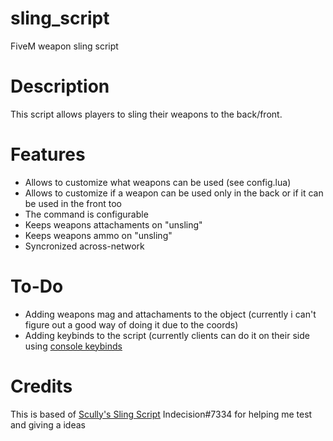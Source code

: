 # sling_script
 FiveM weapon sling script

# Description

This script allows players to sling their weapons to the back/front.

# Features

- Allows to customize what weapons can be used (see config.lua)
- Allows to customize if a weapon can be used only in the back or if it can be used in the front too
- The command is configurable
- Keeps weapons attachaments on "unsling"
- Keeps weapons ammo on "unsling"
- Syncronized across-network

# To-Do

- Adding weapons mag and attachaments to the object (currently i can't figure out a good way of doing it due to the coords)
- Adding keybinds to the script (currently clients can do it on their side using [console keybinds](https://cookbook.fivem.net/2020/01/06/using-the-new-console-key-bindings/)

# Credits
This is based of [Scully's Sling Script](https://forum.cfx.re/t/standalone-law-enforcement-sling/1365649)
Indecision#7334 for helping me test and giving a ideas
